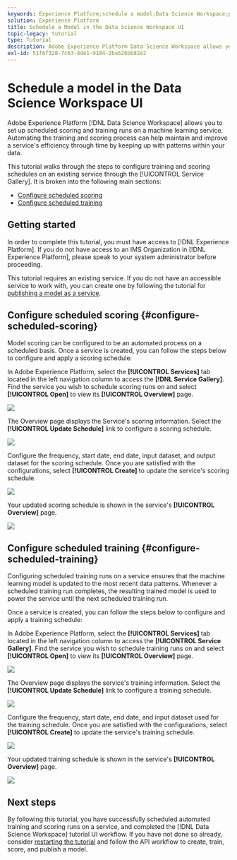 ```yaml
---
keywords: Experience Platform;schedule a model;Data Science Workspace;popular topics;schedule scoring;schedule training
solution: Experience Platform
title: Schedule a Model in the Data Science Workspace UI
topic-legacy: tutorial
type: Tutorial
description: Adobe Experience Platform Data Science Workspace allows you to set up scheduled scoring and training runs on a machine learning service. Automating the training and scoring process can help maintain and improve a Service's efficiency through time by keeping up with patterns within your data.
exl-id: 51f6f328-7c63-4de1-9184-2ba526bb82e2
---
```

# Schedule a model in the Data Science Workspace UI

Adobe Experience Platform [!DNL Data Science Workspace] allows you to set up scheduled scoring and training runs on a machine learning service. Automating the training and scoring process can help maintain and improve a service's efficiency through time by keeping up with patterns within your data.

This tutorial walks through the steps to configure training and scoring schedules on an existing service through the [!UICONTROL Service Gallery]. It is broken into the following main sections:

-   [Configure scheduled scoring](#configure-scheduled-scoring)
-   [Configure scheduled training](#configure-scheduled-training)

## Getting started

In order to complete this tutorial, you must have access to [!DNL Experience Platform]. If you do not have access to an IMS Organization in [!DNL Experience Platform], please speak to your system administrator before proceeding.

This tutorial requires an existing service. If you do not have an accessible service to work with, you can create one by following the tutorial for [publishing a model as a service](./publish-model-service-ui.md).

## Configure scheduled scoring {#configure-scheduled-scoring}

Model scoring can be configured to be an automated process on a scheduled basis. Once a service is created, you can follow the steps below to configure and apply a scoring schedule:

In Adobe Experience Platform, select the **[!UICONTROL Services]** tab located in the left navigation column to access the **[!DNL Service Gallery]**. Find the service you wish to schedule scoring runs on and select **[!UICONTROL Open]** to view its **[!UICONTROL Overview]** page.

![](../images/models-recipes/schedule/select_service.png)

The Overview page displays the Service's scoring information. Select the **[!UICONTROL Update Schedule]** link to configure a scoring schedule.

![](../images/models-recipes/schedule/update_scoring.png)

Configure the frequency, start date, end date, input dataset, and output dataset for the scoring schedule. Once you are satisfied with the configurations, select **[!UICONTROL Create]** to update the service's scoring schedule.

![](../images/models-recipes/schedule/set_scoring_schedule.png)

Your updated scoring schedule is shown in the service's **[!UICONTROL Overview]** page.

![](../images/models-recipes/schedule/scoring_set.png)

## Configure scheduled training {#configure-scheduled-training}

Configuring scheduled training runs on a service ensures that the machine learning model is updated to the most recent data patterns. Whenever a scheduled training run completes, the resulting trained model is used to power the service until the next scheduled training run. 

Once a service is created, you can follow the steps below to configure and apply a training schedule:

In Adobe Experience Platform, select the **[!UICONTROL Services]** tab located in the left navigation column to access the **[!UICONTROL Service Gallery]**. Find the service you wish to schedule training runs on and select **[!UICONTROL Open]** to view its **[!UICONTROL Overview]** page.

![](../images/models-recipes/schedule/select_service.png)

The Overview page displays the service's training information. Select the **[!UICONTROL Update Schedule]** link to configure a training schedule.

![](../images/models-recipes/schedule/update_training.png)

Configure the frequency, start date, end date, and input dataset used for the training schedule. Once you are satisfied with the configurations, select **[!UICONTROL Create]** to update the service's training schedule.

![](../images/models-recipes/schedule/set_training_schedule.png)

Your updated training schedule is shown in the service's **[!UICONTROL Overview]** page.

![](../images/models-recipes/schedule/training_set.png)

## Next steps

By following this tutorial, you have successfully scheduled automated training and scoring runs on a service, and completed the [!DNL Data Science Workspace] tutorial UI workflow. If you have not done so already, consider [restarting the tutorial](./create-retails-sales-dataset.md) and follow the API workflow to create, train, score, and publish a model.
